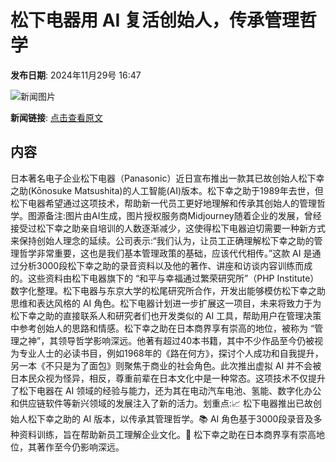 # 松下电器用 AI 复活创始人，传承管理哲学

**发布日期**: 2024年11月29号 16:47

![新闻图片](https://pic.chinaz.com/picmap/202405161743129700_3.jpg)

**新闻链接**: [点击查看原文](https://www.aibase.com/zh/news/13597)

## 内容

日本著名电子企业松下电器（Panasonic）近日宣布推出一款其已故创始人松下幸之助(Kōnosuke Matsushita)的人工智能(AI)版本。松下幸之助于1989年去世，但松下电器希望通过这项技术，帮助新一代员工更好地理解和传承其创始人的管理哲学。图源备注:图片由AI生成，图片授权服务商Midjourney随着企业的发展，曾经接受过松下幸之助亲自培训的人数逐渐减少，这使得松下电器迫切需要一种新方式来保持创始人理念的延续。公司表示:“我们认为，让员工正确理解松下幸之助的管理哲学非常重要，这也是我们基本管理政策的基础，应该代代相传。”这款 AI 是通过分析3000段松下幸之助的录音资料以及他的著作、讲座和访谈内容训练而成的。这些资料由松下电器旗下的 “和平与幸福通过繁荣研究所”（PHP Institute）数字化整理。松下电器与东京大学的松尾研究所合作，开发出能够模仿松下幸之助思维和表达风格的 AI 角色。松下电器计划进一步扩展这一项目，未来将致力于为松下幸之助的直接联系人和研究者们也开发类似的 AI 工具，帮助用户在管理决策中参考创始人的思路和情感。松下幸之助在日本商界享有崇高的地位，被称为 “管理之神”，其领导哲学影响深远。他著有超过40本书籍，其中不少作品至今仍被视为专业人士的必读书目，例如1968年的《路在何方》，探讨个人成功和自我提升，另一本《不只是为了面包》则聚焦于商业的社会角色。此次推出虚拟 AI 并不会被日本民众视为怪异，相反，尊重前辈在日本文化中是一种常态。这项技术不仅提升了松下电器在 AI 领域的经验与能力，还为其在电动汽车电池、氢能、数字化办公和供应链软件等新兴领域的发展注入了新的活力。划重点:📈 松下电器推出已故创始人松下幸之助的 AI 版本，以传承其管理哲学。📚 AI 角色基于3000段录音及多种资料训练，旨在帮助新员工理解企业文化。🌟 松下幸之助在日本商界享有崇高地位，其著作至今仍影响深远。
